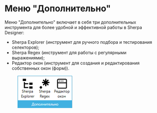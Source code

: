 # Меню "Дополнительно"

Меню "Дополнительно" включает в себя три дополнительных инструмента для более удобной и эффективной работы в Sherpa Designer:

* Sherpa Explorer (инструмент для ручного подбора и тестирования селекторов);
* Sherpa Regex (инструмент для работы с регулярными выражениями);
* Редактор окон (инструмент для создания и редактирования собственных окон (форм)).

<figure><img src="../../../../../.gitbook/assets/image (32).png" alt=""><figcaption></figcaption></figure>
